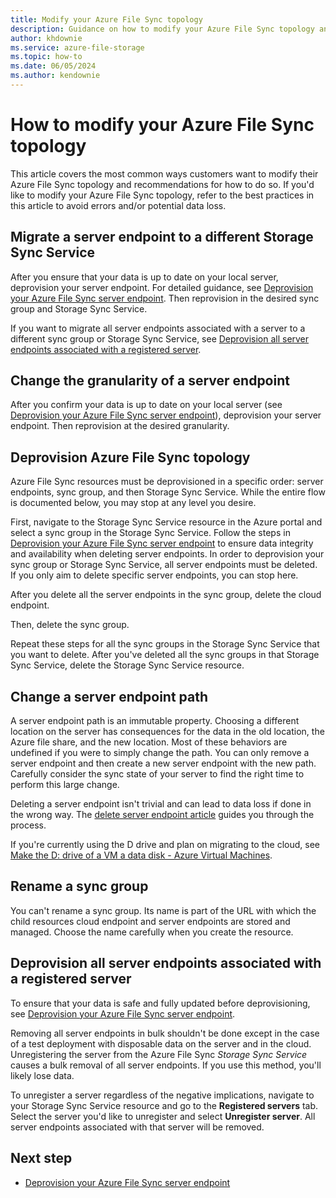 ```yaml
---
title: Modify your Azure File Sync topology
description: Guidance on how to modify your Azure File Sync topology and avoid errors or data loss
author: khdownie
ms.service: azure-file-storage
ms.topic: how-to
ms.date: 06/05/2024
ms.author: kendownie
---
```


# How to modify your Azure File Sync topology

This article covers the most common ways customers want to modify their Azure File Sync topology and recommendations for how to do so. If you'd like to modify your Azure File Sync topology, refer to the best practices in this article to avoid errors and/or potential data loss.

## Migrate a server endpoint to a different Storage Sync Service

After you ensure that your data is up to date on your local server, deprovision your server endpoint. For detailed guidance, see [Deprovision your Azure File Sync server endpoint](./file-sync-server-endpoint-delete.md#scenario-2-you-intend-to-delete-your-server-endpoint-and-stop-using-this-specific-azure-file-share). Then reprovision in the desired sync group and Storage Sync Service.

If you want to migrate all server endpoints associated with a server to a different sync group or Storage Sync Service, see [Deprovision all server endpoints associated with a registered server](#deprovision-all-server-endpoints-associated-with-a-registered-server).

## Change the granularity of a server endpoint

After you confirm your data is up to date on your local server (see [Deprovision your Azure File Sync server endpoint](./file-sync-server-endpoint-delete.md#scenario-2-you-intend-to-delete-your-server-endpoint-and-stop-using-this-specific-azure-file-share)), deprovision your server endpoint. Then reprovision at the desired granularity.

## Deprovision Azure File Sync topology

Azure File Sync resources must be deprovisioned in a specific order: server endpoints, sync group, and then Storage Sync Service. While the entire flow is documented below, you may stop at any level you desire. 

First, navigate to the Storage Sync Service resource in the Azure portal and select a sync group in the Storage Sync Service. Follow the steps in [Deprovision your Azure File Sync server endpoint](./file-sync-server-endpoint-delete.md) to ensure data integrity and availability when deleting server endpoints. In order to deprovision your sync group or Storage Sync Service, all server endpoints must be deleted. If you only aim to delete specific server endpoints, you can stop here. 

After you delete all the server endpoints in the sync group, delete the cloud endpoint. 

Then, delete the sync group. 

Repeat these steps for all the sync groups in the Storage Sync Service that you want to delete. After you've deleted all the sync groups in that Storage Sync Service, delete the Storage Sync Service resource.

## Change a server endpoint path

A server endpoint path is an immutable property. Choosing a different location on the server has consequences for the data in the old location, the Azure file share, and the new location. Most of these behaviors are undefined if you were to simply change the path. You can only remove a server endpoint and then create a new server endpoint with the new path. Carefully consider the sync state of your server to find the right time to perform this large change.

Deleting a server endpoint isn't trivial and can lead to data loss if done in the wrong way. The [delete server endpoint article](file-sync-server-endpoint-delete.md) guides you through the process.

If you're currently using the D drive and plan on migrating to the cloud, see [Make the D: drive of a VM a data disk - Azure Virtual Machines](/azure/virtual-machines/windows/change-drive-letter).

## Rename a sync group

You can't rename a sync group. Its name is part of the URL with which the child resources cloud endpoint and server endpoints are stored and managed. Choose the name carefully when you create the resource.

## Deprovision all server endpoints associated with a registered server

To ensure that your data is safe and fully updated before deprovisioning, see [Deprovision your Azure File Sync server endpoint](./file-sync-server-endpoint-delete.md).

Removing all server endpoints in bulk shouldn't be done except in the case of a test deployment with disposable data on the server and in the cloud. Unregistering the server from the Azure File Sync *Storage Sync Service* causes a bulk removal of all server endpoints. If you use this method, you'll likely lose data.

To unregister a server regardless of the negative implications, navigate to your Storage Sync Service resource and go to the **Registered servers** tab. Select the server you'd like to unregister and select **Unregister server**. All server endpoints associated with that server will be removed.

## Next step

* [Deprovision your Azure File Sync server endpoint](./file-sync-server-endpoint-delete.md)


